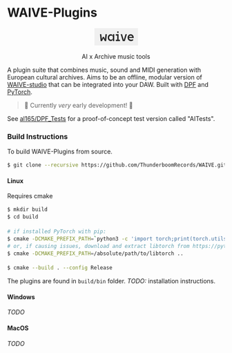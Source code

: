 # WAIVE-Plugins

<p align="center">
    <img src="assets/logo.png">
</p>

<p align="center">    
AI x Archive music tools
</p>

A plugin suite that combines music, sound and MIDI generation with European cultural archives. 
Aims to be an offline, modular version of [WAIVE-studio](https://www.waive.studio/) that can be integrated into your DAW.
Built with [DPF](https://github.com/DISTRHO/DPF) and [PyTorch](https://pytorch.org/).

> :construction: Currently _very_ early development! :construction:

See [al165/DPF_Tests](https://github.com/al165/DPF_Tests) for a proof-of-concept test version called "AITests". 


### Build Instructions
To build WAIVE-Plugins from source.

```bash
$ git clone --recursive https://github.com/ThunderboomRecords/WAIVE.git
```

#### Linux
Requires cmake

```bash
$ mkdir build
$ cd build

# if installed PyTorch with pip:
$ cmake -DCMAKE_PREFIX_PATH=`python3 -c 'import torch;print(torch.utils.cmake_prefix_path)'` ..
# or, if causing issues, download and extract libtorch from https://pytorch.org/get-started/locally/:
$ cmake -DCMAKE_PREFIX_PATH=/absolute/path/to/libtorch ..

$ cmake --build . --config Release
```

The plugins are found in ```build/bin``` folder. *TODO:* installation instructions.

#### Windows

*TODO*

#### MacOS

*TODO*
